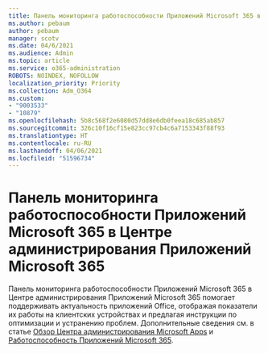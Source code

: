 ```yaml
---
title: Панель мониторинга работоспособности Приложений Microsoft 365 в Центре администрирования Приложений Microsoft 365
ms.author: pebaum
author: pebaum
manager: scotv
ms.date: 04/6/2021
ms.audience: Admin
ms.topic: article
ms.service: o365-administration
ROBOTS: NOINDEX, NOFOLLOW
localization_priority: Priority
ms.collection: Adm_O364
ms.custom:
- "9003533"
- "10879"
ms.openlocfilehash: 5b8c568f2e6080d57dd8e6db0feea18c685ab857
ms.sourcegitcommit: 326c10f16cf15e823cc97cb4c6a7153343f88f93
ms.translationtype: HT
ms.contentlocale: ru-RU
ms.lasthandoff: 04/06/2021
ms.locfileid: "51596734"
---
```

# <a name="microsoft-365-apps-health-dashboard-in-the-microsoft-365-apps-admin-center"></a>Панель мониторинга работоспособности Приложений Microsoft 365 в Центре администрирования Приложений Microsoft 365

Панель мониторинга работоспособности Приложений Microsoft 365 в Центре администрирования Приложений Microsoft 365 помогает поддерживать актуальность приложений Office, отображая показатели их работы на клиентских устройствах и предлагая инструкции по оптимизации и устранению проблем. Дополнительные сведения см. в статье [Обзор Центра администрирования Microsoft Apps](https://docs.microsoft.com/deployoffice/admincenter/overview) и [Работоспособность Приложений Microsoft 365](https://docs.microsoft.com/deployoffice/admincenter/microsoft-365-apps-health).



